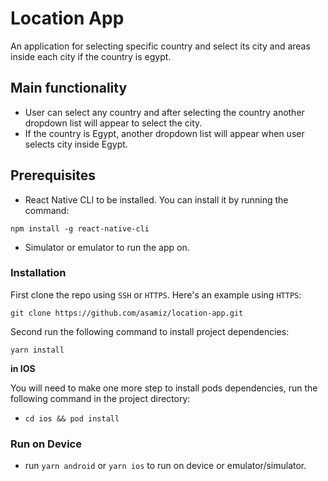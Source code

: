 # Location App

An application for selecting specific country and select its city and areas inside each city if the country is egypt.

## Main functionality

- User can select any country and after selecting the country another dropdown list will appear to select the city.
- If the country is Egypt, another dropdown list will appear when user selects city inside Egypt.

## Prerequisites

- React Native CLI to be installed. You can install it by running the command:

`npm install -g react-native-cli`

- Simulator or emulator to run the app on.

### Installation

First clone the repo using `SSH` or `HTTPS`.
Here's an example using `HTTPS`:

`git clone https://github.com/asamiz/location-app.git`

Second run the following command to install project dependencies:

`yarn install`

**in IOS**

You will need to make one more step to install pods dependencies, run the following command in the project directory:

- `cd ios && pod install`

### Run on Device

- run `yarn android` or `yarn ios` to run on device or emulator/simulator.
